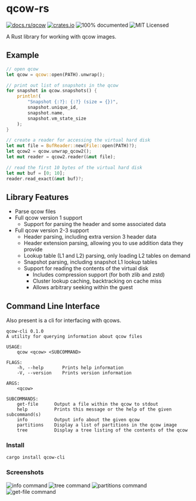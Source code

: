 # qcow-rs

[![docs.rs/qcow](https://docs.rs/qcow/badge.svg)](https://docs.rs/qcow)
[![crates.io](https://img.shields.io/crates/v/qcow.svg)](https://crates.io/crates/qcow)
![100% documented](https://img.shields.io/badge/docs-100%25-blueviolet)
![MIT Licensed](https://img.shields.io/github/license/panda-re/qcow-rs)

A Rust library for working with qcow images.

## Example

```rust
// open qcow
let qcow = qcow::open(PATH).unwrap();

// print out list of snapshots in the qcow
for snapshot in qcow.snapshots() {
    println!(
        "Snapshot {:?}: {:?} (size = {})",
        snapshot.unique_id,
        snapshot.name,
        snapshot.vm_state_size
    );
}

// create a reader for accessing the virtual hard disk
let mut file = BufReader::new(File::open(PATH)?);
let qcow2 = qcow.unwrap_qcow2();
let mut reader = qcow2.reader(&mut file);

// read the first 10 bytes of the virtual hard disk
let mut buf = [0; 10];
reader.read_exact(&mut buf)?;
```

## Library Features

* Parse qcow files
* Full qcow version 1 support
  * Support for parsing the header and some associated data
* Full qcow version 2-3 support
  * Header parsing, including extra version 3 header data
  * Header extension parsing, allowing you to use addition data they provide
  * Lookup table (L1 and L2) parsing, only loading L2 tables on demand
  * Snapshot parsing, including snapshot L1 lookup tables
  * Support for reading the contents of the virtual disk
    * Includes compression support (for both zlib and zstd)
    * Cluster lookup caching, backtracking on cache miss
    * Allows arbitrary seeking within the guest

## Command Line Interface

Also present is a cli for interfacing with qcows.

```
qcow-cli 0.1.0
A utility for querying information about qcow files

USAGE:
    qcow <qcow> <SUBCOMMAND>

FLAGS:
    -h, --help       Prints help information
    -V, --version    Prints version information

ARGS:
    <qcow>

SUBCOMMANDS:
    get-file      Output a file within the qcow to stdout
    help          Prints this message or the help of the given subcommand(s)
    info          Output info about the given qcow
    partitions    Display a list of partitions in the qcow image
    tree          Display a tree listing of the contents of the qcow
```

### Install

```
cargo install qcow-cli
```

### Screenshots

![info command](https://raw.githubusercontent.com/panda-re/qcow-rs/master/cli/screenshots/info.png?raw=true)
![tree command](https://raw.githubusercontent.com/panda-re/qcow-rs/master/cli/screenshots/tree.png?raw=true)
![partitions command](https://raw.githubusercontent.com/panda-re/qcow-rs/master/cli/screenshots/partitions.png?raw=true)
![get-file command](https://raw.githubusercontent.com/panda-re/qcow-rs/master/cli/screenshots/get-file.png?raw=true)
